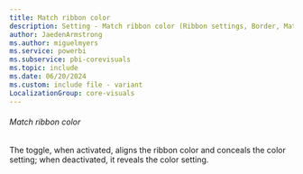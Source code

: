 ```yaml
---
title: Match ribbon color
description: Setting - Match ribbon color (Ribbon settings, Border, Match ribbon color)
author: JaedenArmstrong
ms.author: miguelmyers
ms.service: powerbi
ms.subservice: pbi-corevisuals
ms.topic: include
ms.date: 06/20/2024
ms.custom: include file - variant
LocalizationGroup: core-visuals
---
```

###### Match ribbon color

The toggle, when activated, aligns the ribbon color and conceals the color setting; when deactivated, it reveals the color setting.

